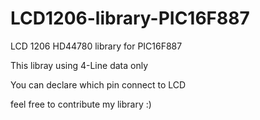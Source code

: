 # LCD1206-library-PIC16F887
LCD 1206 HD44780 library for PIC16F887

This libray using 4-Line data only

You can declare which pin connect to LCD

feel free to contribute my library :)
